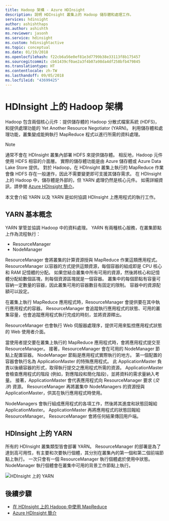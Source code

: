 ```yaml
---
title: Hadoop 架構 - Azure HDInsight
description: 說明 HDInsight 叢集上的 Hadoop 儲存體和處理工作。
services: hdinsight
author: ashishthaps
ms.author: ashishth
ms.reviewer: jasonh
ms.service: hdinsight
ms.custom: hdinsightactive
ms.topic: conceptual
ms.date: 01/19/2018
ms.openlocfilehash: f22cb6a56e0ef81e3d7799b38e33113f8b175457
ms.sourcegitcommit: cb61439cf0ae2a3f4b07a98da4df258bfb479845
ms.translationtype: HT
ms.contentlocale: zh-TW
ms.lasthandoff: 09/05/2018
ms.locfileid: "43699425"
---
```

# <a name="hadoop-architecture-in-hdinsight"></a>HDInsight 上的 Hadoop 架構

Hadoop 包含兩個核心元件：提供儲存體的 Hadoop 分散式檔案系統 (HDFS)，和提供處理功能的 Yet Another Resource Negotiator (YARN)。 利用儲存體和處理功能，叢集變成能夠執行 MapReduce 程式以進行所需的資料處理。

> [!NOTE]
> 通常不會在 HDInsight 叢集內部署 HDFS 來提供儲存體。 相反地，Hadoop 元件使用 HDFS 相容的介面層。 實際的儲存體功能是由 Azure 儲存體或 Azure Data Lake Store 提供。 對於 Hadoop，在 HDInsight 叢集上執行的 MapReduce 作業會像 HDFS 存在一般運作，因此不需要變更即可支援其儲存需求。 在 HDInsight 上的 Hadoop 中，儲存體是外部的，但 YARN 處理仍然是核心元件。 如需詳細資訊，請參閱 [Azure HDInsight 簡介](hadoop/apache-hadoop-introduction.md)。

本文會介紹 YARN 以及 YARN 是如何協調 HDInsight 上應用程式的執行工作。

## <a name="yarn-basics"></a>YARN 基本概念 

YARN 掌管並協調 Hadoop 中的資料處理。 YARN 有兩種核心服務，在叢集節點上作為流程執行： 

* ResourceManager 
* NodeManager

ResourceManager 會將叢集的計算資源授與 MapReduce 作業這類應用程式。 ResourceManager 以容器的方式提供這類資源，每個容器的組成即是 CPU 核心和 RAM 記憶體的分配。 如果您結合叢集中所有可用的資源，然後將核心和記憶體分配給數個區塊，則每個資源區塊就是一個容器。 叢集中的每個節點有容量可容納一定數量的容器，因此叢集可用的容器數目有固定的限制。 容器中的資源配額可以設定。 

在叢集上執行 MapReduce 應用程式時，ResourceManager 會提供要在其中執行應用程式的容器。 ResourceManager 會追蹤執行應用程式的狀態、可用的叢集容量，也會追蹤應用程式執行完成的時刻，並將資源釋出。 

ResourceManager 也會執行 Web 伺服器處理序，提供可用來監控應用程式狀態的 Web 使用者介面。

當使用者提交要在叢集上執行的 MapReduce 應用程式時，會將應用程式提交至 ResourceManager。 接著，ResourceManager 會在可用的 NodeManager 節點上配置容器。 NodeManager 節點是應用程式實際執行的地方。 第一個配置的容器會執行名為 ApplicationMaster 的特殊應用程式。 此 ApplicationMaster 負責以後續容器的形式，取得執行提交之應用程式所需的資源。 ApplicationMaster 會檢查應用程式的階段 (例如，對應階段和簡化階段)，並將資料的需求量納入考量。 接著，ApplicationMaster 會代表應用程式向 ResourceManager 要求 (*交涉*) 資源。 ResourceManager 再將叢集中 NodeManagers 的資源授與 ApplicationMaster，供其在執行應用程式時使用。 

NodeManagers 會執行組成應用程式的各項工作，然後將其進度和狀態回報給 ApplicationMaster。 ApplicationMaster 再將應用程式的狀態回報給 ResourceManager。 ResourceManager 會將任何結果傳回用戶端。

## <a name="yarn-on-hdinsight"></a>HDInsight 上的 YARN

所有的 HDInsight 叢集類型皆會部署 YARN。 ResourceManager 的部署是為了達到高可用性，有主要和次要執行個體，其分別在叢集內的第一個和第二個前端節點上執行。 一次只會有一個 ResourceManager 執行個體處於使用中狀態。 NodeManager 執行個體會在叢集中可用的背景工作節點上執行。

![HDInsight 上的 YARN](./media/hdinsight-hadoop-architecture/yarn-on-hdinsight.png)

## <a name="next-steps"></a>後續步驟

* [在 HDInsight 上的 Hadoop 中使用 MapReduce](hadoop/hdinsight-use-mapreduce.md)
* [Azure HDInsight 簡介](hadoop/apache-hadoop-introduction.md)
